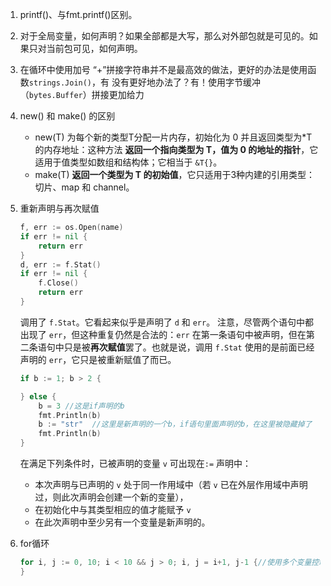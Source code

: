 1. printf()、与fmt.printf()区别。

2. 对于全局变量，如何声明？如果全部都是大写，那么对外部包就是可见的。如果只对当前包可见，如何声明。

3. 在循环中使用加号	“+”拼接字符串并不是最高效的做法，更好的办法是使用函数`strings.Join()`，有 没有更好地办法了？有！使用字节缓冲（`bytes.Buffer`）拼接更加给力

4. new() 和 make() 的区别

   - new(T) 为每个新的类型T分配一片内存，初始化为 0 并且返回类型为*T的内存地址：这种方法 **返回一个指向类型为 T，值为 0 的地址的指针**，它适用于值类型如数组和结构体；它相当于 `&T{}`。
   - make(T) **返回一个类型为 T 的初始值**，它只适用于3种内建的引用类型：切片、map 和 channel。

5. 重新声明与再次赋值

   ~~~go
   f, err := os.Open(name)
   if err != nil {
       return err
   }
   d, err := f.Stat()
   if err != nil {
       f.Close()
       return err
   }
   ~~~

   调用了 `f.Stat`。它看起来似乎是声明了 `d` 和 `err`。 注意，尽管两个语句中都出现了 `err`，但这种重复仍然是合法的：`err` 在第一条语句中被声明，但在第二条语句中只是被**再次赋值**罢了。也就是说，调用 `f.Stat` 使用的是前面已经声明的 `err`，它只是被重新赋值了而已。

   ~~~go
   if b := 1; b > 2 {
   
   } else {
       b = 3 //这是if声明的b
       fmt.Println(b)
       b := "str"  //这里是新声明的一个b，if语句里面声明的b，在这里被隐藏掉了
       fmt.Println(b)
   }
   ~~~

   在满足下列条件时，已被声明的变量 `v` 可出现在`:=` 声明中：

   - 本次声明与已声明的 `v` 处于同一作用域中（若 `v` 已在外层作用域中声明过，则此次声明会创建一个新的变量），
   - 在初始化中与其类型相应的值才能赋予 `v`
   - 在此次声明中至少另有一个变量是新声明的。

6. for循环

   ~~~go
   for i, j := 0, 10; i < 10 && j > 0; i, j = i+1, j-1 {//使用多个变量控制循环
   }
   ~~~
